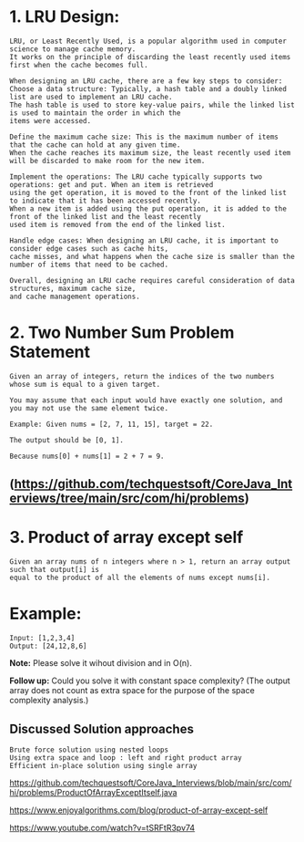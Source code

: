 # 1. LRU Design:

	LRU, or Least Recently Used, is a popular algorithm used in computer science to manage cache memory. 
	It works on the principle of discarding the least recently used items first when the cache becomes full.

	When designing an LRU cache, there are a few key steps to consider:
	Choose a data structure: Typically, a hash table and a doubly linked list are used to implement an LRU cache. 
    The hash table is used to store key-value pairs, while the linked list is used to maintain the order in which the 
    items were accessed.
	
	Define the maximum cache size: This is the maximum number of items that the cache can hold at any given time. 
    When the cache reaches its maximum size, the least recently used item will be discarded to make room for the new item.
	
	Implement the operations: The LRU cache typically supports two operations: get and put. When an item is retrieved 
    using the get operation, it is moved to the front of the linked list to indicate that it has been accessed recently. 
    When a new item is added using the put operation, it is added to the front of the linked list and the least recently 
    used item is removed from the end of the linked list.
	
	Handle edge cases: When designing an LRU cache, it is important to consider edge cases such as cache hits, 
    cache misses, and what happens when the cache size is smaller than the number of items that need to be cached.

	Overall, designing an LRU cache requires careful consideration of data structures, maximum cache size, 
    and cache management operations.


# 2. Two Number Sum Problem Statement

	Given an array of integers, return the indices of the two numbers whose sum is equal to a given target.

	You may assume that each input would have exactly one solution, and you may not use the same element twice.
	
	Example: Given nums = [2, 7, 11, 15], target = 22.
	
	The output should be [0, 1]. 
	
	Because nums[0] + nums[1] = 2 + 7 = 9.

## (https://github.com/techquestsoft/CoreJava_Interviews/tree/main/src/com/hi/problems)

# 3. Product of array except self
    Given an array nums of n integers where n > 1, return an array output such that output[i] is 
    equal to the product of all the elements of nums except nums[i].

# Example:
	Input: [1,2,3,4]
	Output: [24,12,8,6]

**Note:** Please solve it wihout division and in O(n).

**Follow up:**
    Could you solve it with constant space complexity? (The output array 
    does not count as extra space for the purpose of the space complexity analysis.)

## Discussed Solution approaches
	Brute force solution using nested loops
	Using extra space and loop : left and right product array
	Efficient in-place solution using single array

https://github.com/techquestsoft/CoreJava_Interviews/blob/main/src/com/hi/problems/ProductOfArrayExceptItself.java

https://www.enjoyalgorithms.com/blog/product-of-array-except-self

https://www.youtube.com/watch?v=tSRFtR3pv74



